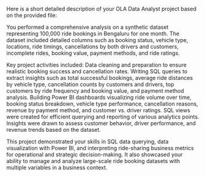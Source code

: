 Here is a short detailed description of your OLA Data Analyst project based on the provided file:

You performed a comprehensive analysis on a synthetic dataset representing 100,000 ride bookings in Bengaluru for one month. The dataset included detailed columns such as booking status, vehicle type, locations, ride timings, cancellations by both drivers and customers, incomplete rides, booking value, payment methods, and ride ratings.

Key project activities included:
Data cleaning and preparation to ensure realistic booking success and cancellation rates.
Writing SQL queries to extract insights such as total successful bookings, average ride distances by vehicle type, cancellation counts by customers and drivers, top customers by ride frequency and booking value, and payment method analysis.
Building Power BI dashboards visualizing ride volume over time, booking status breakdown, vehicle type performance, cancellation reasons, revenue by payment method, and customer vs. driver ratings.
SQL views were created for efficient querying and reporting of various analytics points.
Insights were drawn to assess customer behavior, driver performance, and revenue trends based on the dataset.

This project demonstrated your skills in SQL data querying, data visualization with Power BI, and interpreting ride-sharing business metrics for operational and strategic decision-making. It also showcased your ability to manage and analyze large-scale ride booking datasets with multiple variables in a business context.
